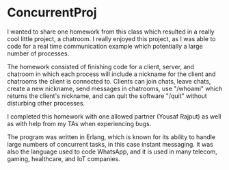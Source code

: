 # ConcurrentProj
I wanted to share one homework from this class which resulted in a really cool little project, a chatroom. I really enjoyed this project, as I was able to code for a real time communication example which potentially a large number of processes.

The homework consisted of finishing code for a client, server, and chatroom in which each process will include a nickname for the client and chatrooms the client is connected to. Clients can join chats, leave chats, create a new nickname, send messages in chatrooms, use "/whoami" which returns the client's nickname,  and can quit the software "/quit" without disturbing other processes.

I completed this homework with one allowed partner (Yousaf Rajput) as well as with help from my TAs when experiencing bugs.

The program was written in Erlang, which is known for its ability to handle large numbers of concurrent tasks, in this case instant messaging. It was also the language used to code WhatsApp, and it is used in many telecom, gaming, healthcare, and IoT companies.
